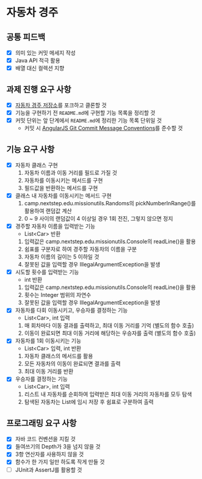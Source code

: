 # 자동차 경주

## 공통 피드백

- [x] 의미 있는 커밋 메세지 작성
- [x] Java API 적극 활용
- [x] 배열 대신 컬렉션 지향

## 과제 진행 요구 사항

- [x] [자동차 경주 저장소](https://github.com/woowacourse-precourse/java-racingcar-7)를 포크하고 클론할 것
- [x] 기능을 구현하기 전  `README.md`에 구현할 기능 목록을 정리할 것
- [x] 커밋 단위는 앞 단계에서  `README.md`에 정리한 기능 목록 단위일 것
  - 커밋 시 [AngularJS Git Commit Message Conventions](https://gist.github.com/stephenparish/9941e89d80e2bc58a153)를 준수할 것

## 기능 요구 사항

- [x] 자동차 클래스 구현
  1. 자동차 이름과 이동 거리를 필드로 가질 것
  2. 자동차를 이동시키는 메서드를 구현
  3. 필드값을 반환하는 메서드를 구현
- [x] 클래스 내 자동차를 이동시키는 메서드 구현
  1. camp.nextstep.edu.missionutils.Randoms의 pickNumberInRange()를 활용하여 랜덤값 계산
  2. 0 ~ 9 사이의 랜덤값이 4 이상일 경우 1회 전진, 그렇지 않으면 정지
- [x] 경주할 자동차 이름을 입력받는 기능
  - List\<Car> 반환
  1. 입력값은 camp.nextstep.edu.missionutils.Console의 readLine()을 활용
  2. 쉼표를 구분자로 하여 경주할 자동차의 이름을 구분
  3. 자동차 이름의 길이는 5 이하일 것
  4. 잘못된 값을 입력할 경우 IllegalArgumentException을 발생
- [x] 시도할 횟수를 입력받는 기능
  - int 반환
  1. 입력값은 camp.nextstep.edu.missionutils.Console의 readLine()을 활용
  2. 횟수는 Integer 범위의 자연수
  3. 잘못된 값을 입력할 경우 IllegalArgumentException을 발생
- [x] 자동차를 다회 이동시키고, 우승자를 결정하는 기능
  - List\<Car>, int 입력
  1. 매 회차마다 이동 결과를 출력하고, 최대 이동 거리를 기억 (별도의 함수 호출)
  2. 이동이 완료되면 최대 이동 거리에 해당하는 우승자를 출력 (별도의 함수 호출)
- [x] 자동차를 1회 이동시키는 기능
  - List\<Car> 입력, int 반환
  1. 자동차 클래스의 메서드를 활용
  2. 모든 자동차의 이동이 완료되면 결과를 출력
  3. 최대 이동 거리를 반환
- [x] 우승자를 결정하는 기능
  - List\<Car>, int 입력
  1. 리스트 내 자동차를 순회하여 입력받은 최대 이동 거리의 자동차를 모두 탐색
  2. 탐색된 자동차는 List에 임시 저장 후 쉼표로 구분하여 출력

## 프로그래밍 요구 사항

- [x] 자바 코드 컨벤션을 지킬 것
- [x] 들여쓰기의 Depth가 3을 넘지 않을 것
- [x] 3항 연산자를 사용하지 않을 것
- [x] 함수가 한 가지 일만 하도록 작게 만들 것
- [ ] JUnit과 AssertJ를 활용할 것